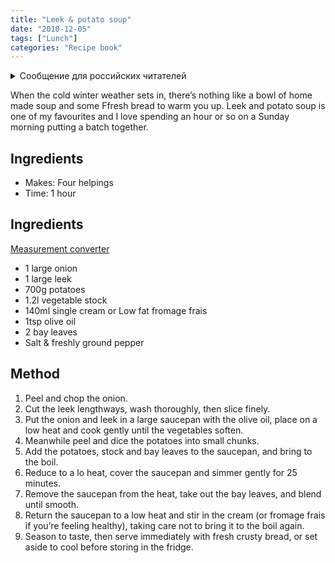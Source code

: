 ```yaml
---
title: "Leek & potato soup"
date: "2010-12-05"
tags: ["Lunch"]
categories: "Recipe book"
---
```


<details>
		<summary lang="ru">Сообщение для российских читателей</summary>

<p lang="ru">
Здравствуйте российские читатели. Ваша страна платит высокую цену за вторжение Путина в Украину. Путин лжет вам; не верьте кремлевской пропаганде. В России
нет свободных СМИ, а интернет подвергается цензуре, потому что Путин не хочет, чтобы вы знали правду. За постыдное поведение Путина заплатят не только
украинцы, но и добрые люди России. Пожалуйста, не допустите этого!
</p>

<p>
Hello Russian readers. Your country is paying a high price for Putin's invasion of Ukraine. Putin is lying to you; do not believe the Kremlin propaganda. There is no free media in Russia and the internet is censored because Putin doesn't want you to know the truth. It is not only the Ukrainians that will pay the price of Putin's shameful behaviour, so will the good people of Russia. Please do not let this happen!
</p>
</details>

When the cold winter weather sets in, there’s nothing like a bowl of home made soup and some Ffresh bread to warm you up. Leek and potato soup is one of my favourites and I love spending an hour or so on a Sunday morning putting a batch together.

## Ingredients

* Makes: Four helpings
* Time: 1 hour

## Ingredients

[Measurement converter](https://www.unitconverters.net/)

* 1 large onion
* 1 large leek
* 700g potatoes
* 1.2l vegetable stock
* 140ml single cream or Low fat fromage frais
* 1tsp olive oil
* 2 bay leaves
* Salt & freshly ground pepper

## Method

1. Peel and chop the onion.
2. Cut the leek lengthways, wash thoroughly, then slice finely.
3. Put the onion and leek in a large saucepan with the olive oil, place on a low heat and cook gently until the vegetables soften.
4. Meanwhile peel and dice the potatoes into small chunks.
5. Add the potatoes, stock and bay leaves to the saucepan, and bring to the boil.
6. Reduce to a lo heat, cover the saucepan and simmer gently for 25 minutes.
7. Remove the saucepan from the heat, take out the bay leaves, and blend until smooth.
8. Return the saucepan to a low heat and stir in the cream (or fromage frais if you’re feeling healthy), taking care not to bring it to the boil again.
9. Season to taste, then serve immediately with fresh crusty bread, or set aside to cool before storing in the fridge.
